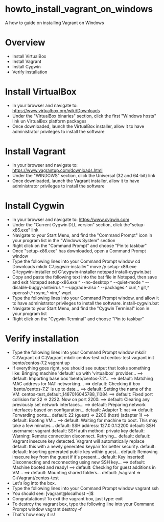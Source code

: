 # howto_install_vagrant_on_windows
A how to guide on installing Vagrant on Windows

# Overview
- Install VirtualBox
- Install Vagrant
- Install Cygwin
- Verify installation

# Install VirtualBox
- In your browser and navigate to: https://www.virtualbox.org/wiki/Downloads
- Under the "VirtualBox binaries" section, click the first "Windows hosts" link un VirtualBox platform packages
- Once downloaded, launch the VirtualBox installer, allow it to have administrator privileges to install the software

# Install Vagrant
- In your browser and navigate to: https://www.vagrantup.com/downloads.html
- Under the "WINDOWS" section, click the Universal (32 and 64-bit) link
- Once downloaded, launch the Vagrant installer, allow it to have administrator privileges to install the software

# Install Cygwin
- In your browser and navigate to: https://www.cygwin.com
- Under the "Current Cygwin DLL version" section, click the"setup-x86.exe" link
- Navigate to your Start Menu, and find the "Command Prompt" icon in your program list in the "Windows System" section
- Right click on the "Command Prompt" and choose "Pin to taskbar"
- Once "setup-x86.exe" has downloaded, open a Command Prompt window
- Type the following lines into your Command Prompt window
cd Downloads
mkdir C:\cygwin-installer"
move /y setup-x86.exe C:\cygwin-installer
cd C:\cygwin-installer
notepad install-cygwin.bat
- Copy and paste the following text into the bat file in Notepad, then save and exit Notepad
setup-x86.exe ^
--no-desktop ^
--quiet-mode ^
--disable-buggy-antivirus ^
--upgrade-also ^
--packages ^
curl,^
git,^
openssh,^
rsync,^
vim,^
wget
- Type the following lines into your Command Prompt window, and allow it to have administrator privileges to install the software.
install-cygwin.bat
- Navigate to your Start Menu, and find the "Cygwin Terminal" icon in your program list
- Right click on the "Cygwin Terminal" and choose "Pin to taskbar"

# Verify installation
- Type the following lines into your Command Prompt window
mkdir C:\Vagrant
cd C:\Vagrant
mkdir centos-test
cd centos-test
vagrant init bento/centos-7.2
vagrant up
- If everything goes right, you should see output that looks something like:
Bringing machine 'default' up with 'virtualbox' provider...
==> default: Importing base box 'bento/centos-7.2'...
==> default: Matching MAC address for NAT networking...
==> default: Checking if box 'bento/centos-7.2' is up to date...
==> default: Setting the name of the VM: centos-test_default_1487016045788_11084
==> default: Fixed port collision for 22 => 2222. Now on port 2200.
==> default: Clearing any previously set network interfaces...
==> default: Preparing network interfaces based on configuration...
    default: Adapter 1: nat
==> default: Forwarding ports...
    default: 22 (guest) => 2200 (host) (adapter 1)
==> default: Booting VM...
==> default: Waiting for machine to boot. This may take a few minutes...
    default: SSH address: 127.0.0.1:2200
    default: SSH username: vagrant
    default: SSH auth method: private key
    default: Warning: Remote connection disconnect. Retrying...
    default:
    default: Vagrant insecure key detected. Vagrant will automatically replace
    default: this with a newly generated keypair for better security.
    default:
    default: Inserting generated public key within guest...
    default: Removing insecure key from the guest if it's present...
    default: Key inserted! Disconnecting and reconnecting using new SSH key...
==> default: Machine booted and ready!
==> default: Checking for guest additions in VM...
==> default: Mounting shared folders...
    default: /vagrant => C:/Vagrant/centos-test
- Let's log into the box.
- Type the following lines into your Command Prompt window
vagrant ssh
- You should see:
[vagrant@localhost ~]$
- Congratulations!  To exit the vagrant box, just type:
exit
- To destroy the vagrant box, type the following line into your Command Prompt window
vagrant destroy -f
- That's how easy it is!

